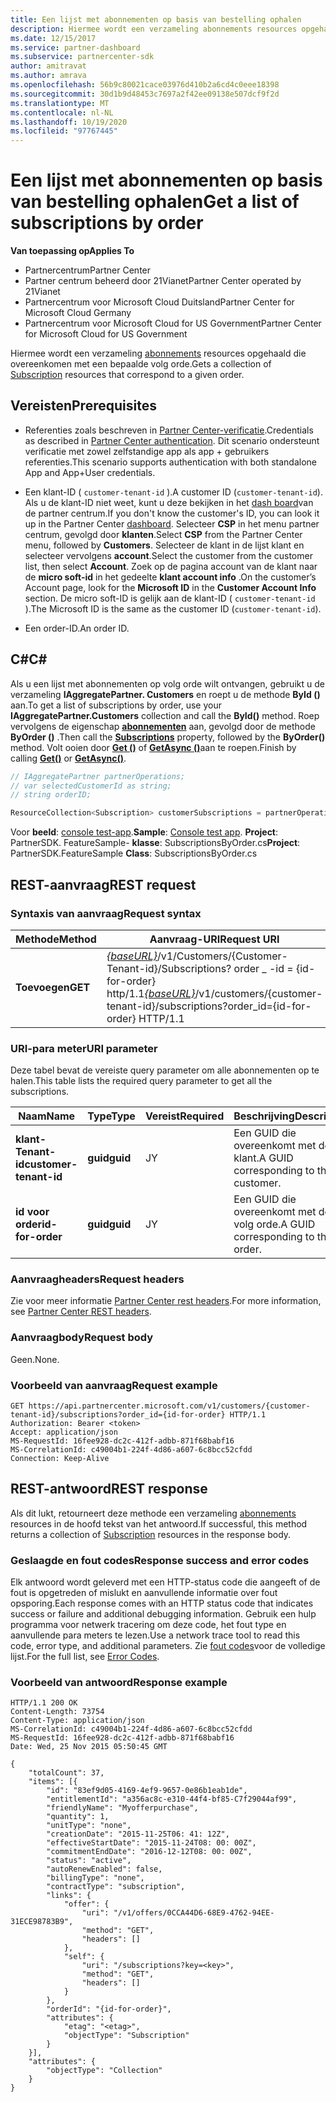 ```yaml
---
title: Een lijst met abonnementen op basis van bestelling ophalen
description: Hiermee wordt een verzameling abonnements resources opgehaald die overeenkomen met een bepaalde volg orde.
ms.date: 12/15/2017
ms.service: partner-dashboard
ms.subservice: partnercenter-sdk
author: amitravat
ms.author: amrava
ms.openlocfilehash: 56b9c80021cace03976d410b2a6cd4c0eee18398
ms.sourcegitcommit: 30d1b9d48453c7697a2f42ee09138e507dcf9f2d
ms.translationtype: MT
ms.contentlocale: nl-NL
ms.lasthandoff: 10/19/2020
ms.locfileid: "97767445"
---
```

# <a name="get-a-list-of-subscriptions-by-order"></a><span data-ttu-id="7f46c-103">Een lijst met abonnementen op basis van bestelling ophalen</span><span class="sxs-lookup"><span data-stu-id="7f46c-103">Get a list of subscriptions by order</span></span>

<span data-ttu-id="7f46c-104">**Van toepassing op**</span><span class="sxs-lookup"><span data-stu-id="7f46c-104">**Applies To**</span></span>

- <span data-ttu-id="7f46c-105">Partnercentrum</span><span class="sxs-lookup"><span data-stu-id="7f46c-105">Partner Center</span></span>
- <span data-ttu-id="7f46c-106">Partner centrum beheerd door 21Vianet</span><span class="sxs-lookup"><span data-stu-id="7f46c-106">Partner Center operated by 21Vianet</span></span>
- <span data-ttu-id="7f46c-107">Partnercentrum voor Microsoft Cloud Duitsland</span><span class="sxs-lookup"><span data-stu-id="7f46c-107">Partner Center for Microsoft Cloud Germany</span></span>
- <span data-ttu-id="7f46c-108">Partnercentrum voor Microsoft Cloud for US Government</span><span class="sxs-lookup"><span data-stu-id="7f46c-108">Partner Center for Microsoft Cloud for US Government</span></span>

<span data-ttu-id="7f46c-109">Hiermee wordt een verzameling [abonnements](subscription-resources.md) resources opgehaald die overeenkomen met een bepaalde volg orde.</span><span class="sxs-lookup"><span data-stu-id="7f46c-109">Gets a collection of [Subscription](subscription-resources.md) resources that correspond to a given order.</span></span>

## <a name="prerequisites"></a><span data-ttu-id="7f46c-110">Vereisten</span><span class="sxs-lookup"><span data-stu-id="7f46c-110">Prerequisites</span></span>

- <span data-ttu-id="7f46c-111">Referenties zoals beschreven in [Partner Center-verificatie](partner-center-authentication.md).</span><span class="sxs-lookup"><span data-stu-id="7f46c-111">Credentials as described in [Partner Center authentication](partner-center-authentication.md).</span></span> <span data-ttu-id="7f46c-112">Dit scenario ondersteunt verificatie met zowel zelfstandige app als app + gebruikers referenties.</span><span class="sxs-lookup"><span data-stu-id="7f46c-112">This scenario supports authentication with both standalone App and App+User credentials.</span></span>

- <span data-ttu-id="7f46c-113">Een klant-ID ( `customer-tenant-id` ).</span><span class="sxs-lookup"><span data-stu-id="7f46c-113">A customer ID (`customer-tenant-id`).</span></span> <span data-ttu-id="7f46c-114">Als u de klant-ID niet weet, kunt u deze bekijken in het [dash board](https://partner.microsoft.com/dashboard)van de partner centrum.</span><span class="sxs-lookup"><span data-stu-id="7f46c-114">If you don't know the customer's ID, you can look it up in the Partner Center [dashboard](https://partner.microsoft.com/dashboard).</span></span> <span data-ttu-id="7f46c-115">Selecteer **CSP** in het menu partner centrum, gevolgd door **klanten**.</span><span class="sxs-lookup"><span data-stu-id="7f46c-115">Select **CSP** from the Partner Center menu, followed by **Customers**.</span></span> <span data-ttu-id="7f46c-116">Selecteer de klant in de lijst klant en selecteer vervolgens **account**.</span><span class="sxs-lookup"><span data-stu-id="7f46c-116">Select the customer from the customer list, then select **Account**.</span></span> <span data-ttu-id="7f46c-117">Zoek op de pagina account van de klant naar de **micro soft-id** in het gedeelte **klant account info** .</span><span class="sxs-lookup"><span data-stu-id="7f46c-117">On the customer’s Account page, look for the **Microsoft ID** in the **Customer Account Info** section.</span></span> <span data-ttu-id="7f46c-118">De micro soft-ID is gelijk aan de klant-ID ( `customer-tenant-id` ).</span><span class="sxs-lookup"><span data-stu-id="7f46c-118">The Microsoft ID is the same as the customer ID  (`customer-tenant-id`).</span></span>

- <span data-ttu-id="7f46c-119">Een order-ID.</span><span class="sxs-lookup"><span data-stu-id="7f46c-119">An order ID.</span></span>

## <a name="c"></a><span data-ttu-id="7f46c-120">C\#</span><span class="sxs-lookup"><span data-stu-id="7f46c-120">C\#</span></span>

<span data-ttu-id="7f46c-121">Als u een lijst met abonnementen op volg orde wilt ontvangen, gebruikt u de verzameling **IAggregatePartner. Customers** en roept u de methode **ById ()** aan.</span><span class="sxs-lookup"><span data-stu-id="7f46c-121">To get a list of subscriptions by order, use your **IAggregatePartner.Customers** collection and call the **ById()** method.</span></span> <span data-ttu-id="7f46c-122">Roep vervolgens de eigenschap [**abonnementen**](/dotnet/api/microsoft.store.partnercenter.customers.icustomer.subscriptions) aan, gevolgd door de methode **ByOrder ()** .</span><span class="sxs-lookup"><span data-stu-id="7f46c-122">Then call the [**Subscriptions**](/dotnet/api/microsoft.store.partnercenter.customers.icustomer.subscriptions) property, followed by the **ByOrder()** method.</span></span> <span data-ttu-id="7f46c-123">Volt ooien door [**Get ()**](/dotnet/api/microsoft.store.partnercenter.genericoperations.ientireentitycollectionretrievaloperations-2.get) of [**GetAsync ()**](/dotnet/api/microsoft.store.partnercenter.genericoperations.ientireentitycollectionretrievaloperations-2.getasync)aan te roepen.</span><span class="sxs-lookup"><span data-stu-id="7f46c-123">Finish by calling [**Get()**](/dotnet/api/microsoft.store.partnercenter.genericoperations.ientireentitycollectionretrievaloperations-2.get) or [**GetAsync()**](/dotnet/api/microsoft.store.partnercenter.genericoperations.ientireentitycollectionretrievaloperations-2.getasync).</span></span>

``` csharp
// IAggregatePartner partnerOperations;
// var selectedCustomerId as string;
// string orderID;

ResourceCollection<Subscription> customerSubscriptions = partnerOperations.Customers.ById(selectedCustomerId).Subscriptions.ByOrder(orderID).Get();
```

<span data-ttu-id="7f46c-124">Voor **beeld**: [console test-app](console-test-app.md).</span><span class="sxs-lookup"><span data-stu-id="7f46c-124">**Sample**: [Console test app](console-test-app.md).</span></span> <span data-ttu-id="7f46c-125">**Project**: PartnerSDK. FeatureSample- **klasse**: SubscriptionsByOrder.cs</span><span class="sxs-lookup"><span data-stu-id="7f46c-125">**Project**: PartnerSDK.FeatureSample **Class**: SubscriptionsByOrder.cs</span></span>

## <a name="rest-request"></a><span data-ttu-id="7f46c-126">REST-aanvraag</span><span class="sxs-lookup"><span data-stu-id="7f46c-126">REST request</span></span>

### <a name="request-syntax"></a><span data-ttu-id="7f46c-127">Syntaxis van aanvraag</span><span class="sxs-lookup"><span data-stu-id="7f46c-127">Request syntax</span></span>

| <span data-ttu-id="7f46c-128">Methode</span><span class="sxs-lookup"><span data-stu-id="7f46c-128">Method</span></span>  | <span data-ttu-id="7f46c-129">Aanvraag-URI</span><span class="sxs-lookup"><span data-stu-id="7f46c-129">Request URI</span></span>                                                                                                                   |
|---------|-------------------------------------------------------------------------------------------------------------------------------|
| <span data-ttu-id="7f46c-130">**Toevoegen**</span><span class="sxs-lookup"><span data-stu-id="7f46c-130">**GET**</span></span> | <span data-ttu-id="7f46c-131">[*{baseURL}*](partner-center-rest-urls.md)/v1/Customers/{Customer-Tenant-id}/Subscriptions? order \_ -id = {id-for-order} http/1.1</span><span class="sxs-lookup"><span data-stu-id="7f46c-131">[*{baseURL}*](partner-center-rest-urls.md)/v1/customers/{customer-tenant-id}/subscriptions?order\_id={id-for-order} HTTP/1.1</span></span> |

### <a name="uri-parameter"></a><span data-ttu-id="7f46c-132">URI-para meter</span><span class="sxs-lookup"><span data-stu-id="7f46c-132">URI parameter</span></span>

<span data-ttu-id="7f46c-133">Deze tabel bevat de vereiste query parameter om alle abonnementen op te halen.</span><span class="sxs-lookup"><span data-stu-id="7f46c-133">This table lists the required query parameter to get all the subscriptions.</span></span>

| <span data-ttu-id="7f46c-134">Naam</span><span class="sxs-lookup"><span data-stu-id="7f46c-134">Name</span></span>                   | <span data-ttu-id="7f46c-135">Type</span><span class="sxs-lookup"><span data-stu-id="7f46c-135">Type</span></span>     | <span data-ttu-id="7f46c-136">Vereist</span><span class="sxs-lookup"><span data-stu-id="7f46c-136">Required</span></span> | <span data-ttu-id="7f46c-137">Beschrijving</span><span class="sxs-lookup"><span data-stu-id="7f46c-137">Description</span></span>                           |
|------------------------|----------|----------|---------------------------------------|
| <span data-ttu-id="7f46c-138">**klant-Tenant-id**</span><span class="sxs-lookup"><span data-stu-id="7f46c-138">**customer-tenant-id**</span></span> | <span data-ttu-id="7f46c-139">**guid**</span><span class="sxs-lookup"><span data-stu-id="7f46c-139">**guid**</span></span> | <span data-ttu-id="7f46c-140">J</span><span class="sxs-lookup"><span data-stu-id="7f46c-140">Y</span></span>        | <span data-ttu-id="7f46c-141">Een GUID die overeenkomt met de klant.</span><span class="sxs-lookup"><span data-stu-id="7f46c-141">A GUID corresponding to the customer.</span></span> |
| <span data-ttu-id="7f46c-142">**id voor order**</span><span class="sxs-lookup"><span data-stu-id="7f46c-142">**id-for-order**</span></span>       | <span data-ttu-id="7f46c-143">**guid**</span><span class="sxs-lookup"><span data-stu-id="7f46c-143">**guid**</span></span> | <span data-ttu-id="7f46c-144">J</span><span class="sxs-lookup"><span data-stu-id="7f46c-144">Y</span></span>        | <span data-ttu-id="7f46c-145">Een GUID die overeenkomt met de volg orde.</span><span class="sxs-lookup"><span data-stu-id="7f46c-145">A GUID corresponding to the order.</span></span>    |

### <a name="request-headers"></a><span data-ttu-id="7f46c-146">Aanvraagheaders</span><span class="sxs-lookup"><span data-stu-id="7f46c-146">Request headers</span></span>

<span data-ttu-id="7f46c-147">Zie voor meer informatie [Partner Center rest headers](headers.md).</span><span class="sxs-lookup"><span data-stu-id="7f46c-147">For more information, see [Partner Center REST headers](headers.md).</span></span>

### <a name="request-body"></a><span data-ttu-id="7f46c-148">Aanvraagbody</span><span class="sxs-lookup"><span data-stu-id="7f46c-148">Request body</span></span>

<span data-ttu-id="7f46c-149">Geen.</span><span class="sxs-lookup"><span data-stu-id="7f46c-149">None.</span></span>

### <a name="request-example"></a><span data-ttu-id="7f46c-150">Voorbeeld van aanvraag</span><span class="sxs-lookup"><span data-stu-id="7f46c-150">Request example</span></span>

```http
GET https://api.partnercenter.microsoft.com/v1/customers/{customer-tenant-id}/subscriptions?order_id={id-for-order} HTTP/1.1
Authorization: Bearer <token>
Accept: application/json
MS-RequestId: 16fee928-dc2c-412f-adbb-871f68babf16
MS-CorrelationId: c49004b1-224f-4d86-a607-6c8bcc52cfdd
Connection: Keep-Alive
```

## <a name="rest-response"></a><span data-ttu-id="7f46c-151">REST-antwoord</span><span class="sxs-lookup"><span data-stu-id="7f46c-151">REST response</span></span>

<span data-ttu-id="7f46c-152">Als dit lukt, retourneert deze methode een verzameling [abonnements](subscription-resources.md) resources in de hoofd tekst van het antwoord.</span><span class="sxs-lookup"><span data-stu-id="7f46c-152">If successful, this method returns a collection of [Subscription](subscription-resources.md) resources in the response body.</span></span>

### <a name="response-success-and-error-codes"></a><span data-ttu-id="7f46c-153">Geslaagde en fout codes</span><span class="sxs-lookup"><span data-stu-id="7f46c-153">Response success and error codes</span></span>

<span data-ttu-id="7f46c-154">Elk antwoord wordt geleverd met een HTTP-status code die aangeeft of de fout is opgetreden of mislukt en aanvullende informatie over fout opsporing.</span><span class="sxs-lookup"><span data-stu-id="7f46c-154">Each response comes with an HTTP status code that indicates success or failure and additional debugging information.</span></span> <span data-ttu-id="7f46c-155">Gebruik een hulp programma voor netwerk tracering om deze code, het fout type en aanvullende para meters te lezen.</span><span class="sxs-lookup"><span data-stu-id="7f46c-155">Use a network trace tool to read this code, error type, and additional parameters.</span></span> <span data-ttu-id="7f46c-156">Zie [fout codes](error-codes.md)voor de volledige lijst.</span><span class="sxs-lookup"><span data-stu-id="7f46c-156">For the full list, see [Error Codes](error-codes.md).</span></span>

### <a name="response-example"></a><span data-ttu-id="7f46c-157">Voorbeeld van antwoord</span><span class="sxs-lookup"><span data-stu-id="7f46c-157">Response example</span></span>

```http
HTTP/1.1 200 OK
Content-Length: 73754
Content-Type: application/json
MS-CorrelationId: c49004b1-224f-4d86-a607-6c8bcc52cfdd
MS-RequestId: 16fee928-dc2c-412f-adbb-871f68babf16
Date: Wed, 25 Nov 2015 05:50:45 GMT

{
    "totalCount": 37,
    "items": [{
        "id": "83ef9d05-4169-4ef9-9657-0e86b1eab1de",
        "entitlementId": "a356ac8c-e310-44f4-bf85-C7f29044af99",
        "friendlyName": "Myofferpurchase",
        "quantity": 1,
        "unitType": "none",
        "creationDate": "2015-11-25T06: 41: 12Z",
        "effectiveStartDate": "2015-11-24T08: 00: 00Z",
        "commitmentEndDate": "2016-12-12T08: 00: 00Z",
        "status": "active",
        "autoRenewEnabled": false,
        "billingType": "none",
        "contractType": "subscription",
        "links": {
            "offer": {
                "uri": "/v1/offers/0CCA44D6-68E9-4762-94EE-31ECE98783B9",
                "method": "GET",
                "headers": []
            },
            "self": {
                "uri": "/subscriptions?key=<key>",
                "method": "GET",
                "headers": []
            }
        },
        "orderId": "{id-for-order}",
        "attributes": {
            "etag": "<etag>",
            "objectType": "Subscription"
        }
    }],
    "attributes": {
        "objectType": "Collection"
    }
}
```
